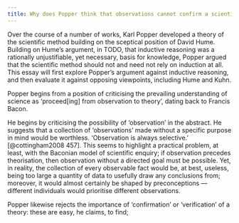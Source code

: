 ```yaml
---
title: Why does Popper think that observations cannot confirm a scientific theory? Is he right?
---
```


Over the course of a number of works, Karl Popper developed a theory of the scientific method building on the sceptical position of David Hume. Building on Hume’s argument, in TODO, that inductive reasoning was a rationally unjustifiable, yet necessary, basis for knowledge, Popper argued that the scientific method should not and need not rely on induction at all. This essay will first explore Popper’s argument against inductive reasoning, and then evaluate it against opposing viewpoints, including Hume and Kuhn.

Popper begins from a position of criticising the prevailing understanding of science as ‘proceed[ing] from observation to theory’, dating back to Francis Bacon.

He begins by criticising the possibility of ‘observation’ in the abstract. He suggests that a collection of ‘observations’ made without a specific purpose in mind would be worthless. ‘Observation is always selective.’ [@cottingham2008 457]. This seems to highlight a practical problem, at least, with the Baconian model of scientific enquiry; if observation precedes theorisation, then observation without a directed goal must be possible. Yet, in reality, the collection of every observable fact would be, at best, useless, being too large a quantity of data to usefully draw any conclusions from; moreover, it would almost certainly be shaped by preconceptions — different individuals would prioritise different observations.

Popper likewise rejects the importance of ‘confirmation’ or ‘verification’ of a theory: these are easy, he claims, to find;

<!--

Observation: a problem Popper acknowledges but fails to solve.

Aligning verification with dogmatism, versus the critical–scientific attitude: is this rather a moral critique?

Hume: not strictly an objection since it predates, but has Popper actually disproved him? Perhaps his point is better made by Kuhn re: Popper not truly representing how people think.

Kuhn: not strictly related to the question of observation. But perhaps relevant in the deeper sense that Popper is wrong about how scientific theories progress.

-->